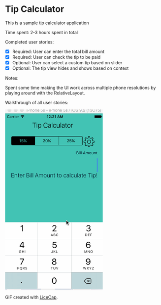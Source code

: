 # Tip Calculator



This is a sample tip calculator application

Time spent: 2-3 hours spent in total

Completed user stories:

 * [x] Required: User can enter the total bill amount
 * [x] Required: User can check the tip to be paid
 * [x] Optional: User can select a custom tip based on slider
 * [x] Optional: The tip view hides and shows based on context

Notes:

Spent some time making the UI work across multiple phone resolutions by playing around with the RelativeLayout.

Walkthrough of all user stories:

![Video Walkthrough](TipCalc.gif)

GIF created with [LiceCap](http://www.cockos.com/licecap/).
